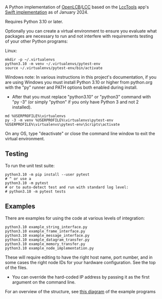 
A Python implementation of [OpenLCB](http://www.openlcb.org)/[LCC](https://www.nmra.org/lcc) based on the [LccTools](https://apps.apple.com/sr/app/lcctools/id1640295587) app's [Swift implementation](https://github.com/bobjacobsen/OpenlcbLibrary) as of January 2024.

Requires Python 3.10 or later.

Optionally you can create a virtual environment to ensure you evaluate what packages are necessary to run and not interfere with requirements testing of your other Python programs:

Linux:
```
mkdir -p ~/.virtualenvs
python3.10 -m venv ~/.virtualenvs/pytest-env
source ~/.virtualenvs/pytest-env/bin/activate
``` 

Windows note: In various instructions in this project's documentation,
if you are using Windows you must install Python 3.10 or higher from
python.org with the "py" runner and PATH options both enabled during
install.
- After that you must replace "python3.10" or "python3" command with
  "py -3" (or simply "python" if you only have Python 3 and not 2
  installed).

```
md %USERPROFILE%\virtualenvs
py -3 -m venv %USERPROFILE%\virtualenvs\pytest-env
%USERPROFILE%\virtualenvs\pytest-env\Scripts\activate
```

On any OS, type "deactivate" or close the command line window to exit
the virtual environment.

## Testing
To run the unit test suite:
```
python3.10 -m pip install --user pytest
# ^ or use a 
python3.10 -m pytest
# or to auto-detect test and run with standard log level:
# python3.10 -m pytest tests
```


## Examples
There are examples for using the code at various levels of integration:
```
python3.10 example_string_interface.py
python3.10 example_frame_interface.py
python3.10 example_message_interface.py
python3.10 example_datagram_transfer.py
python3.10 example_memory_transfer.py
python3.10 example_node_implementation.py
```

These will require editing to have the right host name, port number, and in some cases the right node IDs for your hardware configuration. See the top of the files.
- You can override the hard-coded IP address by passing it as the first argument on the command line.

For an overview of the structure, see [this diagram](doc/Overview.png) of the example programs
